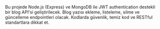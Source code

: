 <!-- Use this file to provide workspace-specific custom instructions to Copilot. For more details, visit https://code.visualstudio.com/docs/copilot/copilot-customization#_use-a-githubcopilotinstructionsmd-file -->

Bu projede Node.js (Express) ve MongoDB ile JWT authentication destekli bir blog API'si geliştirilecek. Blog yazısı ekleme, listeleme, silme ve güncelleme endpointleri olacak. Kodlarda güvenlik, temiz kod ve RESTful standartlara dikkat et.
